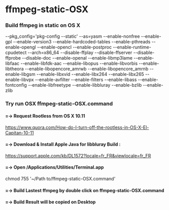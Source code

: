 # ffmpeg-static-OSX
### Build ffmpeg in static on OS X
--pkg_config='pkg-config --static'
--as=yasm --enable-nonfree --enable-gpl --enable-version3 --enable-hardcoded-tables --enable-pthreads --enable-opengl --enable-opencl --enable-postproc --enable-runtime-cpudetect --arch=x86_64 --disable-ffplay --disable-ffserver --disable-ffprobe --disable-doc --enable-openal --enable-libmp3lame --enable-libfaac --enable-libfdk-aac --enable-libopus --enable-libvorbis --enable-libtheora --enable-libopencore_amrwb --enable-libopencore_amrnb --enable-libgsm --enable-libxvid --enable-libx264 --enable-libx265 --enable-libvpx --enable-avfilter --enable-filters --enable-libass --enable-fontconfig --enable-libfreetype --enable-libbluray --enable-bzlib --enable-zlib

### Try run OSX ffmpeg-static-OSX.command

#### =-> Request Rootless from OS X 10.11
https://www.quora.com/How-do-I-turn-off-the-rootless-in-OS-X-El-Capitan-10-11

#### =-> Download & Install Apple Java for libbluray Build :
https://support.apple.com/kb/DL1572?locale=fr_FR&viewlocale=fr_FR

#### =-> Open /Applications/Utilities/Terminal.app
chmod 755 '~/Path to/ffmpeg-static-OSX.command'

#### =-> Build Lastest ffmpeg by double click on ffmpeg-static-OSX.command

#### =-> Build Result will be copied on Desktop
